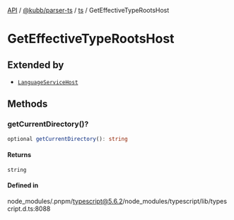 [API](../../../../../packages.md) / [@kubb/parser-ts](../../../index.md) / [ts](../index.md) / GetEffectiveTypeRootsHost

# GetEffectiveTypeRootsHost

## Extended by

- [`LanguageServiceHost`](LanguageServiceHost.md)

## Methods

### getCurrentDirectory()?

```ts
optional getCurrentDirectory(): string
```

#### Returns

`string`

#### Defined in

node\_modules/.pnpm/typescript@5.6.2/node\_modules/typescript/lib/typescript.d.ts:8088
